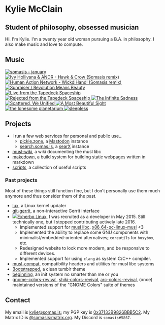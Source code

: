 # Kylie McClain
## Student of philosophy, obsessed musician

Hi. I'm Kylie. I'm a twenty year old woman pursuing a B.A. in philosophy.
I also make music and love to compute.

## Music

<div class='discography'>
    <a href='https://somasis.bandcamp.com/track/january-2' title='somasis - january (2019)'>
        <img src='/img/covers/january.jpg' alt='somasis - january' />
    </a>
    <a href='https://somasis.bandcamp.com/album/hawk-crow-somasis-remixes' title='Ivy Hollivana & ANDR - Hawk & Crow (Somasis remixes) (2018)'>
        <img src='/img/covers/hawkandcrowremix.jpg' alt='Ivy Hollivana & ANDR - Hawk & Crow (Somasis remix)' />
    </a>
    <a href='https://somasis.bandcamp.com/track/wickd-handl-somasis-remix' title='Human Action Network - Wickd Handl (Somasis remix) (2018)'>
        <img src='/img/covers/wickdhandlremix.jpg' alt='Human Action Network - Wickd Handl (Somasis remix)' />
    </a>
    <a href='https://somasis.bandcamp.com/album/sunraiser-revolution-means-beauty' title='Sunraiser / Revolution Means Beauty (2017)'>
        <img src='/img/covers/sunraiserrevolutionmeansbeauty.jpg' alt='Sunraiser / Revolution Means Beauty' />
    </a>
    <a href='https://somasis.bandcamp.com/album/live-from-the-tapedeck-spaceship' title='Live from the Tapedeck Spaceship (2014)'>
        <img src='/img/covers/livefromthetapedeckspaceship.jpg' alt='Live from the Tapedeck Spaceship' />
    </a>
    <a href='https://somasis.bandcamp.com/album/rejected-from-the-tapedeck-spaceship' title='Rejected from the Tapedeck Spaceship (2014)'>
        <img src='/img/covers/rejectedfromthetapedeckspaceship.jpg' alt='Rejected from the Tapedeck Spaceship' />
    </a>
    <a href='https://somasis.bandcamp.com/album/the-infinite-sadness-2' title='The Infinite Sadness (2014)'>
        <img src='/img/covers/theinfinitesadness.jpg' alt='The Infinite Sadness' />
    </a>
    <a href='https://somasis.bandcamp.com/album/scattered-we-unified' title='Scattered, We Unified (2013)'>
        <img src='/img/covers/scatteredweunified.jpg' alt='Scattered, We Unified' />
    </a>
    <a href='https://somasis.bandcamp.com/album/a-most-beautiful-sight' title='A Most Beautiful Sight (2013)'>
        <img src='/img/covers/amostbeautifulsight.jpg' alt='A Most Beautiful Sight' />
    </a>
    <a href='https://somasis.bandcamp.com/album/the-lonesome-planetarium' title='the lonesome planetarium (2013)'>
        <img src='/img/covers/thelonesomeplanetarium.jpg' alt='the lonesome planetarium' />
    </a>
    <a href='https://somasis.bandcamp.com/album/sleepless' title='sleepless (2013)'>
        <img src='/img/covers/sleepless.jpg' alt='sleepless' />
    </a>
</div>

## Projects

- I run a few web services for personal and public use...
    - [pickle.zone](https://pickle.zone), a [Mastodon](https://joinmastodon.org/) instance
    - [search.somas.is](https://search.somas.is), a [searX](https://asciimoo.github.io/searx/) instance
- [musl-wiki], a wiki documenting the musl libc
- [makedown], a build system for building static webpages written in markdown
- [scripts], a collection of useful scripts

### Past projects

Most of these things still function fine, but I don't personally use them much anymore
and thus consider them of the past.

- [lux], a Linux kernel updater
- [git-gerrit], a non-interactive Gerrit interface
- <a href='https://exherbo.org'><img src='/zebrapig.svg' class='zebrapig' />Exherbo Linux</a>,
  I was recruited as a developer in May 2015. Still technically one, but I stopped contributing
  actively late 2016.
    - Implemented support for [musl libc]. [x86_64-pc-linux-musl] <3
    - Implemented the ability to replace some GNU components with minimalist/embedded-oriented
      alternatives; `coreutils` for `busybox`, etc.
    - Redesigned website to look more modern, and be responsive to different devices.
    - Implemented support for using `clang` as system C/C++ compiler.
- [musl-compat], compatibility headers and utilities for musl libc systems
- [Bootstrapped], a clean tumblr theme
- [beginning], an init system no smarter than me or you
- [gnome-colors-revival], [shiki-colors-revival], [arc-colors-revival],
  (once) maintained versions of the "GNOME Colors" suite of themes

## Contact

My email is <kylie@somas.is>; my PGP key is [0x37133B9826BBB5C2][pgp].
My Matrix ID is [@somasis:matrix.org](https://matrix.to/#/@somasis:matrix.org).
My Discord is `somasis#5867`.

[pgp]:                      https://pgp.mit.edu/pks/lookup?op=vindex&fingerprint=on&search=0x37133B9826BBB5C2
[musl-wiki]:                https://wiki.musl-libc.org/
[scripts]:                  https://gitlab.com/somasis/scripts
[makedown]:                 https://gitlab.com/somasis/makedown
[Exherbo Linux]:            https://www.exherbo.org/
[musl libc]:                https://www.musl-libc.org/
[x86_64-pc-linux-musl]:     /dl/stages
[beginning]:                https://gitlab.com/somasis/beginning
[lux]:                      https://gitlab.com/somasis/lux
[musl-compat]:              https://gitlab.com/somasis/musl-compat
[git-gerrit]:               https://gitlab.com/somasis/git-gerrit
[Bootstrapped]:             https://gitlab.com/somasis/tumblrthemes/blob/master/bootstrapped.html
[gnome-colors-revival]:     https://gitlab.com/somasis/gnome-colors-revival
[shiki-colors-revival]:     https://gitlab.com/somasis/shiki-colors-revival
[arc-colors-revival]:       https://gitlab.com/somasis/arc-colors-revival
[Discount]:                 https://www.pell.portland.or.us/~orc/Code/discount/
[Markdown]:                 https://daringfireball.net/projects/markdown/
[Source]:                   https://gitlab.com/somasis/www.somas.is
